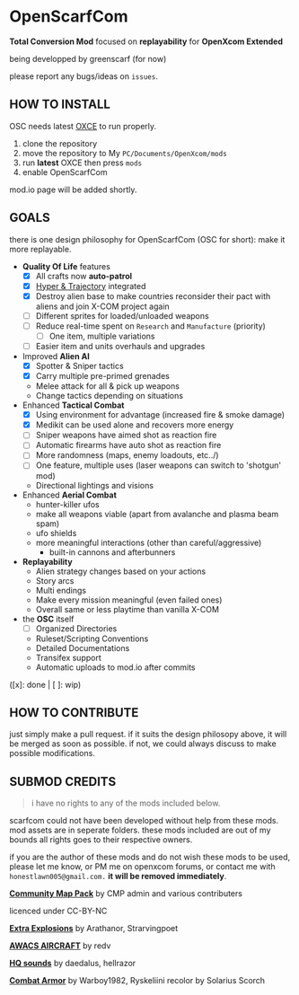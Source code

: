 # OpenScarfCom

**Total Conversion Mod** focused on **replayability** for **OpenXcom Extended**

being developped by greenscarf (for now)

please report any bugs/ideas on `issues`.

## HOW TO INSTALL

OSC needs latest [OXCE](https://openxcom.mod.io/openxcom-extended "link to mod.io page") to run properly.

1. clone the repository
2. move the repository to My `PC/Documents/OpenXcom/mods`
3. run **latest** OXCE then press `mods`
4. enable OpenScarfCom

mod.io page will be added shortly.

## GOALS

there is one design philosophy for OpenScarfCom (OSC for short): make it more replayable.

- **Quality Of Life** features
  - [x] All crafts now **auto-patrol**
  - [x] [Hyper & Trajectory](https://openxcom.mod.io/oxce-hyper-velocity1) integrated
  - [x] Destroy alien base to make countries reconsider their pact with aliens and join X-COM project again 
  - [ ] Different sprites for loaded/unloaded weapons
  - [ ] Reduce real-time spent on `Research` and `Manufacture` (priority)
    - [ ] One item, multiple variations
  - [ ] Easier item and units overhauls and upgrades

- Improved **Alien AI**
  - [x] Spotter & Sniper tactics
  - [x] Carry multiple pre-primed grenades
  - Melee attack for all & pick up weapons
  - Change tactics depending on situations
- Enhanced **Tactical Combat**
  - [x] Using environment for advantage (increased fire & smoke damage)
  - [x] Medikit can be used alone and recovers more energy
  - [ ] Sniper weapons have aimed shot as reaction fire
  - [ ] Automatic firearms have auto shot as reaction fire
  - [ ] More randomness (maps, enemy loadouts, etc../)
  - [ ] One feature, multiple uses (laser weapons can switch to 'shotgun' mod)
  - Directional lightings and visions
- Enhanced **Aerial Combat**
  - hunter-killer ufos
  - make all weapons viable (apart from avalanche and plasma beam spam)
  - ufo shields
  - more meaningful interactions (other than careful/aggressive)
    - built-in cannons and afterbunners
- **Replayability**
  - Alien strategy changes based on your actions
  - Story arcs
  - Multi endings
  - Make every mission meaningful (even failed ones)
  - Overall same or less playtime than vanilla X-COM
- the **OSC** itself
  - [ ] Organized Directories
  - Ruleset/Scripting Conventions
  - Detailed Documentations
  - Transifex support
  - Automatic uploads to mod.io after commits

([x]: done | [ ]: wip)

## HOW TO CONTRIBUTE

just simply make a pull request. if it suits the design philosopy above, it will be merged as soon as possible. if not, we could always discuss to make possible modifications.

## SUBMOD CREDITS

> i have no rights to any of the mods included below.

scarfcom could not have been developed without help from these mods. mod assets are in seperate folders. these mods included are out of my bounds all rights goes to their respective owners.

if you are the author of these mods and do not wish these mods to be used, please let me know, or PM me on openxcom forums, or contact me with `honestlawn005@gmail.com.` **it will be removed immediately**.

[**Community Map Pack**](https://openxcom.mod.io/community-map-pack)
by CMP admin and various contributers

licenced under CC-BY-NC

[**Extra Explosions**](https://openxcom.mod.io/extra-explosions)
by Arathanor, Strarvingpoet

[**AWACS AIRCRAFT**](https://openxcom.org/forum/index.php?topic=2952)
by redv

[**HQ sounds**](https://openxcom.mod.io/hqsounds-by-daedalus)
by daedalus, hellrazor

[**Combat Armor**](https://openxcom.org/forum/index.php?topic=1281)
by Warboy1982, Ryskeliini
recolor by Solarius Scorch
